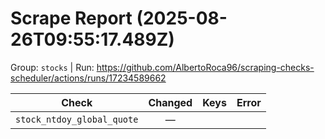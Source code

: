 # Scrape Report (2025-08-26T09:55:17.489Z)

Group: `stocks`  |  Run: https://github.com/AlbertoRoca96/scraping-checks-scheduler/actions/runs/17234589662

| Check | Changed | Keys | Error |
|---|:---:|:--|:--|
| `stock_ntdoy_global_quote` | — |  |  |
